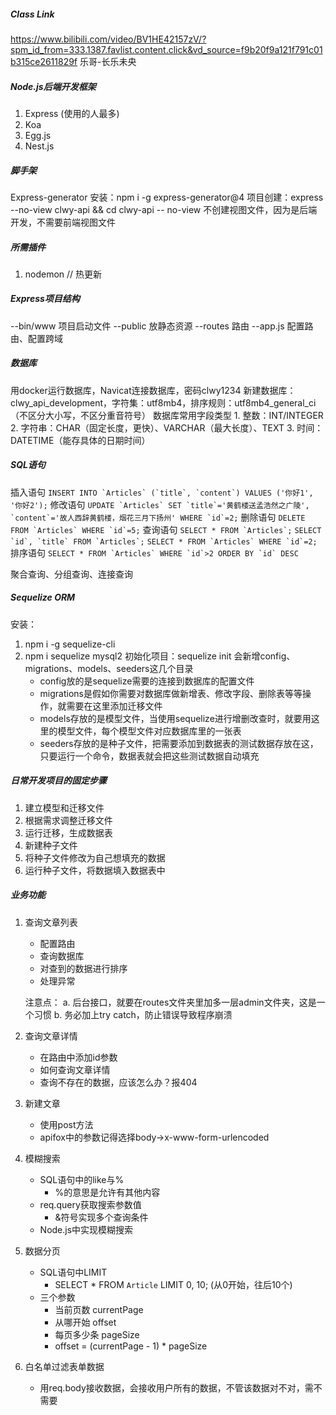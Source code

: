 ##### Class Link
https://www.bilibili.com/video/BV1HE42157zV/?spm_id_from=333.1387.favlist.content.click&vd_source=f9b20f9a121f791c01b315ce2611829f
乐哥-长乐未央

##### Node.js后端开发框架
1. Express (使用的人最多)
2. Koa
3. Egg.js
4. Nest.js

##### 脚手架
Express-generator
安装：npm i -g express-generator@4
项目创建：express --no-view clwy-api && cd clwy-api
 -- no-view 不创建视图文件，因为是后端开发，不需要前端视图文件
 
 ##### 所需插件
 1. nodemon // 热更新

 ##### Express项目结构
 --bin/www 项目启动文件
 --public 放静态资源
 --routes 路由
 --app.js 配置路由、配置跨域

 ##### 数据库
 用docker运行数据库，Navicat连接数据库，密码clwy1234
 新建数据库：clwy_api_development，字符集：utf8mb4，排序规则：utf8mb4_general_ci（不区分大小写，不区分重音符号）
 数据库常用字段类型
    1. 整数：INT/INTEGER
    2. 字符串：CHAR（固定长度，更快）、VARCHAR（最大长度）、TEXT
    3. 时间：DATETIME（能存具体的日期时间）

##### SQL语句
插入语句
   ```INSERT INTO `Articles` (`title`, `content`) VALUES ('你好1', '你好2');```
修改语句
   ```UPDATE `Articles` SET `title`='黄鹤楼送孟浩然之广陵', `content`='故人西辞黄鹤楼，烟花三月下扬州' WHERE `id`=2;```
删除语句
   ```DELETE FROM `Articles` WHERE `id`=5;```
查询语句
   ```SELECT * FROM `Articles`;```
   ```SELECT `id`, `title` FROM `Articles`;```
   ```SELECT * FROM `Articles` WHERE `id`=2;```
排序语句
   ```SELECT * FROM `Articles` WHERE `id`>2 ORDER BY `id` DESC```

聚合查询、分组查询、连接查询

##### Sequelize ORM
安装：
   1. npm i -g sequelize-cli
   2. npm i sequelize mysql2
初始化项目：sequelize init
      会新增config、migrations、models、seeders这几个目录
         - config放的是sequelize需要的连接到数据库的配置文件
         - migrations是假如你需要对数据库做新增表、修改字段、删除表等等操作，就需要在这里添加迁移文件
         - models存放的是模型文件，当使用sequelize进行增删改查时，就要用这里的模型文件，每个模型文件对应数据库里的一张表
         - seeders存放的是种子文件，把需要添加到数据表的测试数据存放在这，只要运行一个命令，数据表就会把这些测试数据自动填充

##### 日常开发项目的固定步骤
1. 建立模型和迁移文件
2. 根据需求调整迁移文件
3. 运行迁移，生成数据表
4. 新建种子文件
5. 将种子文件修改为自己想填充的数据
6. 运行种子文件，将数据填入数据表中

##### 业务功能
1. 查询文章列表
   - 配置路由
   - 查询数据库
   - 对查到的数据进行排序
   - 处理异常
   
   注意点：
      a. 后台接口，就要在routes文件夹里加多一层admin文件夹，这是一个习惯
      b. 务必加上try catch，防止错误导致程序崩溃
2. 查询文章详情
   - 在路由中添加id参数
   - 如何查询文章详情
   - 查询不存在的数据，应该怎么办？报404
3. 新建文章
   - 使用post方法
   - apifox中的参数记得选择body->x-www-form-urlencoded
4. 模糊搜索
   - SQL语句中的like与% 
     - %的意思是允许有其他内容
   - req.query获取搜索参数值
     - &符号实现多个查询条件
   - Node.js中实现模糊搜索
5. 数据分页
   - SQL语句中LIMIT
     - SELECT * FROM `Article` LIMIT 0, 10;   (从0开始，往后10个)
   - 三个参数
     - 当前页数 currentPage
     - 从哪开始 offset
     - 每页多少条 pageSize
     - offset = (currentPage - 1) * pageSize
6. 白名单过滤表单数据
   - 用req.body接收数据，会接收用户所有的数据，不管该数据对不对，需不需要